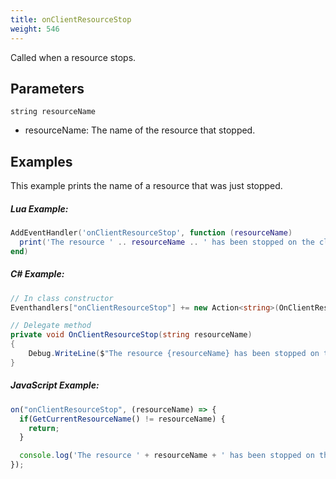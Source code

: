 ```yaml
---
title: onClientResourceStop
weight: 546
---
```


Called when a resource stops.

Parameters
----------

```
string resourceName
```

- resourceName: The name of the resource that stopped.

Examples
--------
This example prints the name of a resource that was just stopped.

##### Lua Example:
```lua
AddEventHandler('onClientResourceStop', function (resourceName)
  print('The resource ' .. resourceName .. ' has been stopped on the client.')
end)
```

##### C\# Example:
```csharp
// In class constructor
Eventhandlers["onClientResourceStop"] += new Action<string>(OnClientResourceStop);

// Delegate method
private void OnClientResourceStop(string resourceName)
{
    Debug.WriteLine($"The resource {resourceName} has been stopped on the client.");
}
```

##### JavaScript Example:
```js
on("onClientResourceStop", (resourceName) => {
  if(GetCurrentResourceName() != resourceName) {
    return;
  }

  console.log('The resource ' + resourceName + ' has been stopped on the client.')
});
```
